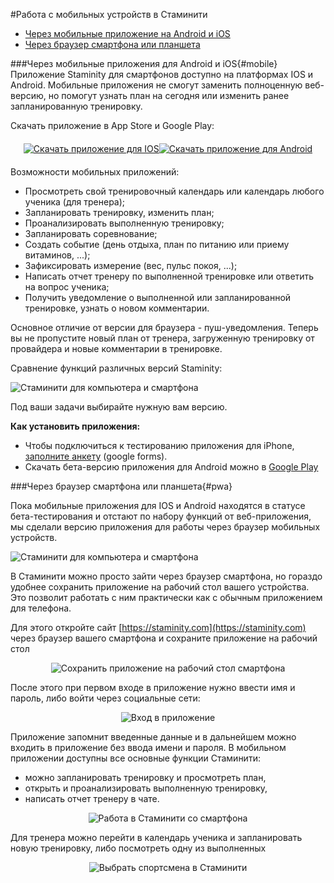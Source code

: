 #Работа с мобильных устройств в Стаминити

* [Через мобильные приложение на Android и iOS](#mobile)
* [Через браузер смартфона или планшета](#pwa)

###Через мобильные приложения для Android и iOS{#mobile}
Приложение Staminity для смартфонов доступно на платформах IOS и Android. Мобильные приложения не смогут заменить полноценную веб-версию, но помогут узнать план на сегодня или изменить ранее запланированную тренировку. 

Скачать приложение в App Store и Google Play:

<div class="td-guide__downloads">
<a target="_blank" href="https://itunes.apple.com/app/true/id1257031952">
<img src="https://d3ptyyxy2at9ui.cloudfront.net/2e92241a82d85ff0065c23fac1a645df.svg" alt="Скачать приложение для IOS"></a>

<a target="_blank" href="https://play.google.com/store/apps/details?id=com.staminity.phoneapp">
<img src="https://d3ptyyxy2at9ui.cloudfront.net/3371f0722d31099070bef0f710811816.svg" alt="Скачать приложение для Android"></a>
</div>

  <style>
   .td-guide__downloads {
    display: -webkit-box;
    display: -ms-flexbox;
    display: flex;
    -webkit-box-pack: center;
    -ms-flex-pack: center;
    justify-content: center;
    margin-bottom: 20px;
    margin-top: 20px;
    margin-left: 20px;
    margin-right: 20px;
    text-align: center;
}     
  </style>

Возможности мобильных приложений:

* Просмотреть свой тренировочный календарь или календарь любого ученика (для тренера);
* Запланировать тренировку, изменить план;
* Проанализировать выполненную тренировку;
* Запланировать соревнование;
* Создать событие (день отдыха, план по питанию или приему витаминов, ...);
* Зафиксировать измерение (вес, пульс покоя, ...);
* Написать отчет тренеру по выполненной тренировке или ответить на вопрос ученика;
* Получить уведомление о выполненной или запланированной тренировке, узнать о новом комментарии.

Основное отличие от версии для браузера - пуш-уведомления. Теперь вы не пропустите новый план от тренера, загруженную тренировку от провайдера и новые комментарии в тренировке.

Сравнение функций различных версий Staminity:

![Стаминити для компьютера и смартфона](https://content.staminity.com/assets/images/mobile/web-mobile-compare.png)



Под ваши задачи выбирайте нужную вам версию.


**Как установить приложения:**
* Чтобы подключиться к тестированию приложения для iPhone, [заполните анкету](https://goo.gl/forms/4Oe4mjNo9T8lyGWU2) (google forms).
* Скачать бета-версию приложения для Android можно в [Google Play](https://play.google.com/store/apps/details?id=com.staminity.phoneapp)


###Через браузер смартфона или планшета{#pwa}

Пока мобильные приложения для IOS и Android находятся в статусе бета-тестирования и отстают по набору функций от веб-приложения, мы сделали версию приложения для работы через браузер мобильных устройств.

![Стаминити для компьютера и смартфона](https://content.staminity.com/assets/images/mobile-pwa/Desktop-and-mobile2.png)

В Стаминити можно просто зайти через браузер смартфона, но гораздо удобнее сохранить приложение на рабочий стол вашего устройства. Это позволит работать с ним практически как с обычным приложением для телефона.

Для этого откройте сайт [https://staminity.com](https://staminity.com) через браузер вашего смартфона и сохраните приложение на рабочий стол

<p style="text-align:center"><img src="https://content.staminity.com/assets/images/mobile-pwa/save-to-desktop.gif" alt="Сохранить приложение на рабочий стол смартфона"/></p>

После этого при первом входе в приложение нужно ввести имя и пароль, либо войти через социальные сети:

<p style="text-align:center"><img src="https://content.staminity.com/assets/images/mobile-pwa/signin-pwa.gif" alt="Вход в приложение"/></p>

Приложение запомнит введенные данные и в дальнейшем можно входить в приложение без ввода имени и пароля. 
В мобильном приложении доступны все основные функции Стаминити:
* можно запланировать тренировку и просмотреть план, 
* открыть и проанализировать выполненную тренировку,
* написать отчет тренеру в чате.

<p style="text-align:center"><img src="https://content.staminity.com/assets/images/mobile-pwa/signin-and-analyze.gif" alt="Работа в Стаминити со смартфона"/></p>

Для тренера можно перейти в календарь ученика и запланировать новую тренировку, либо посмотреть одну из выполненных


<p style="text-align:center"><img src="https://content.staminity.com/assets/images/mobile-pwa/select-coach.gif" alt="Выбрать спортсмена в Стаминити"/></p>



